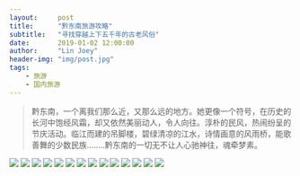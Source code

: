 ```yaml
---
layout:     post
title:      "黔东南旅游攻略"
subtitle:   "寻找穿越上下五千年的古老风俗"
date:       2019-01-02 12:00:00
author:     "Lin Joey"
header-img: "img/post.jpg"
tags:
    - 旅游
    - 国内旅游
---
```

>黔东南，一个离我们那么近，又那么远的地方。她更像一个符号，在历史的长河中饱经风霜，却又依然美丽动人，令人向往。淳朴的民风，热闹纷呈的节庆活动。临江而建的吊脚楼，碧绿清凉的江水，诗情画意的风雨桥，能歌善舞的少数民族.…….黔东南的一切无不让人心驰神往，魂牵梦素。

![](https://linjoey-image.oss-cn-beijing.aliyuncs.com/我是驴友-黔东南旅游攻略_页面_01.jpg)
![](https://linjoey-image.oss-cn-beijing.aliyuncs.com/我是驴友-黔东南旅游攻略_页面_02.jpg)
![](https://linjoey-image.oss-cn-beijing.aliyuncs.com/我是驴友-黔东南旅游攻略_页面_03.jpg)
![](https://linjoey-image.oss-cn-beijing.aliyuncs.com/我是驴友-黔东南旅游攻略_页面_04.jpg)
![](https://linjoey-image.oss-cn-beijing.aliyuncs.com/我是驴友-黔东南旅游攻略_页面_05.jpg)
![](https://linjoey-image.oss-cn-beijing.aliyuncs.com/我是驴友-黔东南旅游攻略_页面_06.jpg)
![](https://linjoey-image.oss-cn-beijing.aliyuncs.com/我是驴友-黔东南旅游攻略_页面_07.jpg)
![](https://linjoey-image.oss-cn-beijing.aliyuncs.com/我是驴友-黔东南旅游攻略_页面_08.jpg)
![](https://linjoey-image.oss-cn-beijing.aliyuncs.com/我是驴友-黔东南旅游攻略_页面_09.jpg)
![](https://linjoey-image.oss-cn-beijing.aliyuncs.com/我是驴友-黔东南旅游攻略_页面_10.jpg)
![](https://linjoey-image.oss-cn-beijing.aliyuncs.com/我是驴友-黔东南旅游攻略_页面_11.jpg)
![](https://linjoey-image.oss-cn-beijing.aliyuncs.com/我是驴友-黔东南旅游攻略_页面_12.jpg)
![](https://linjoey-image.oss-cn-beijing.aliyuncs.com/我是驴友-黔东南旅游攻略_页面_13.jpg)
![](https://linjoey-image.oss-cn-beijing.aliyuncs.com/我是驴友-黔东南旅游攻略_页面_14.jpg)
